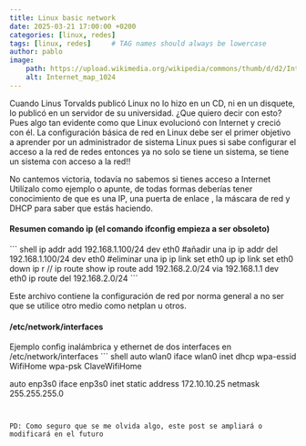 ```yaml
---
title: Linux basic network 
date: 2025-03-21 17:00:00 +0200
categories: [linux, redes] 
tags: [linux, redes]     # TAG names should always be lowercase
author: pablo
image:
    path: https://upload.wikimedia.org/wikipedia/commons/thumb/d/d2/Internet_map_1024.jpg/1024px-Internet_map_1024.jpg
    alt: Internet_map_1024
---
```


Cuando Linus Torvalds publicó Linux no lo hizo en un CD, ni en un disquete, lo publicó en un servidor de su universidad. 
¿Que quiero decir con esto? Pues algo tan evidente como que Linux evolucionó con Internet y creció con él. 
La configuración básica de red en Linux debe ser el primer objetivo a aprender por un administrador de sistema Linux 
pues si sabe configurar el acceso a la red de redes entonces ya no solo se tiene un sistema, se tiene un sistema con acceso a la red!! 

No cantemos victoria, todavía no sabemos si tienes acceso a Internet
Utilízalo como ejemplo o apunte, de todas formas deberías tener conocimiento de que es una IP, una puerta de enlace
 , la máscara de red y DHCP para saber que estás haciendo.


<h4>Resumen comando ip (el comando ifconfig empieza a ser obsoleto)</h4>
``` shell
ip addr add 192.168.1.100/24 dev eth0 #añadir una ip
ip addr del 192.168.1.100/24 dev eth0 #eliminar una ip
ip link set eth0 up
ip link set eth0 down
ip r // ip route show 
ip route add 192.168.2.0/24 via 192.168.1.1 dev eth0
ip route del 192.168.2.0/24
```

Este archivo contiene la configuración de red por norma general a no ser que se utilice otro medio como netplan u otros.
<h4>/etc/network/interfaces</h4>
Ejemplo config inalámbrica y ethernet de dos interfaces en /etc/network/interfaces
``` shell
auto wlan0
iface wlan0 inet dhcp
wpa-essid WifiHome
wpa-psk ClaveWifiHome


auto enp3s0
iface enp3s0 inet static
address 172.10.10.25
netmask 255.255.255.0
```


PD: Como seguro que se me olvida algo, este post se ampliará o modificará en el futuro